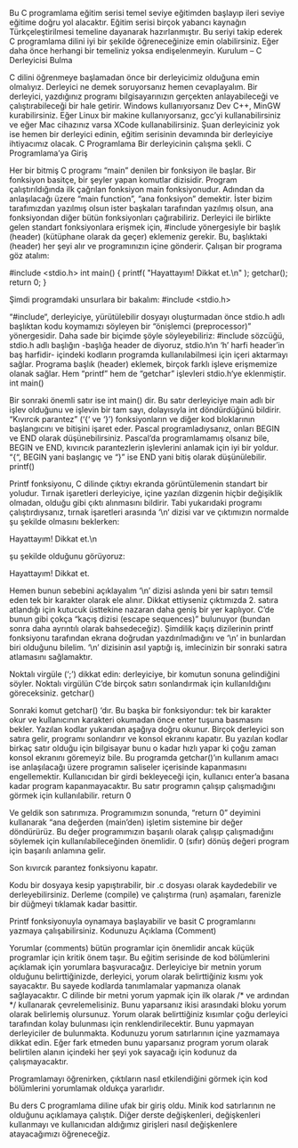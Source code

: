 Bu C programlama eğitim serisi temel seviye eğitimden başlayıp ileri seviye eğitime doğru yol alacaktır. Eğitim serisi birçok yabancı kaynağın Türkçeleştirilmesi temeline dayanarak hazırlanmıştır. Bu seriyi takip ederek C programlama dilini iyi bir şekilde öğreneceğinize emin olabilirsiniz. Eğer daha önce herhangi bir temeliniz yoksa endişelenmeyin.
Kurulum – C Derleyicisi Bulma

C dilini öğrenmeye başlamadan önce bir derleyicimiz olduğuna emin olmalıyız. Derleyici ne demek soruyorsanız hemen cevaplayalım. Bir derleyici, yazdığınız programı bilgisayarınızın gerçekten anlayabileceği ve çalıştırabileceği bir hale getirir. Windows kullanıyorsanız Dev C++, MinGW kurabilirsiniz. Eğer Linux bir makine kullanıyorsanız, gcc’yi kullanabilirsiniz ve eğer Mac cihazınız varsa XCode kullanabilirsiniz. Şuan derleyiciniz yok ise hemen bir derleyici edinin, eğitim serisinin devamında bir derleyiciye ihtiyacımız olacak.
C Programlama
Bir derleyicinin çalışma şekli.
C Programlama’ya Giriş

Her bir bitmiş C programı “main” denilen bir fonksiyon ile başlar. Bir fonksiyon basitçe, bir şeyler yapan komutlar dizisidir. Program çalıştırıldığında ilk çağrılan fonksiyon main fonksiyonudur. Adından da anlaşılacağı üzere “main function”, “ana fonksiyon” demektir. İster bizim tarafımızdan yazılmış olsun ister başkaları tarafından yazılmış olsun, ana fonksiyondan diğer bütün fonksiyonları çağırabiliriz. Derleyici ile birlikte gelen standart fonksiyonlara erişmek için, #include yönergesiyle bir başlık (header) (kütüphane olarak da geçer) eklemeniz gerekir. Bu, başlıktaki (header) her şeyi alır ve programınızın içine gönderir. Çalışan bir programa göz atalım:

#include <stdio.h>
int main()
{
    printf( "Hayattayım!  Dikkat et.\n" );
    getchar();
    return 0;
}

Şimdi programdaki unsurlara bir bakalım:
#include <stdio.h>

“#include“, derleyiciye, yürütülebilir dosyayı oluşturmadan önce stdio.h adlı başlıktan kodu koymamızı söyleyen bir “önişlemci (preprocessor)” yönergesidir. Daha sade bir biçimde şöyle söyleyebiliriz: #include sözcüğü, stdio.h adlı başlığın -başlığa header de diyoruz, stdio.h‘ın ‘h’ harfi header’in baş harfidir-  içindeki kodların programda kullanılabilmesi için içeri aktarmayı sağlar. Programa başlık (header) eklemek, birçok farklı işleve erişmemize olanak sağlar. Hem “printf” hem de “getchar” işlevleri stdio.h‘ye eklenmiştir.
int main()

Bir sonraki önemli satır ise int main() dir. Bu satır derleyiciye main adlı bir işlev olduğunu ve işlevin bir tam sayı, dolayısıyla int döndürdüğünü bildirir. “Kıvırcık parantez” (‘{‘ ve ‘}’) fonksiyonların ve diğer kod bloklarının başlangıcını ve bitişini işaret eder. Pascal programladıysanız, onları BEGIN ve END olarak düşünebilirsiniz. Pascal’da programlamamış olsanız bile, BEGIN ve END, kıvırıcık parantezlerin işlevlerini anlamak için iyi bir yoldur. “{“, BEGIN yani başlangıç ve “}” ise END yani bitiş olarak düşünülebilir.
printf()

Printf fonksiyonu, C dilinde çıktıyı ekranda görüntülemenin standart bir yoludur. Tırnak işaretleri derleyiciye, içine yazılan dizgenin hiçbir değişiklik olmadan, olduğu gibi çıktı alınmasını bildirir. Tabi yukarıdaki programı çalıştırdıysanız, tırnak işaretleri arasında ‘\n‘ dizisi var ve çıktımızın normalde şu şekilde olmasını beklerken:

Hayattayım!  Dikkat et.\n

şu şekilde olduğunu görüyoruz:

Hayattayım!  Dikkat et.

Hemen bunun sebebini açıklayalım ‘\n’ dizisi aslında yeni bir satırı temsil eden tek bir karakter olarak ele alınır. Dikkat ettiyseniz çıktımızda 2. satıra atlandığı için kutucuk üsttekine nazaran daha geniş bir yer kaplıyor.  C’de bunun gibi çokça “kaçış dizisi (escape sequences)” bulunuyor (bundan sonra daha ayrıntılı olarak bahsedeceğiz). Şimdilik kaçış dizilerinin printf fonksiyonu tarafından ekrana doğrudan yazdırılmadığını ve ‘\n’ in bunlardan biri olduğunu bilelim. ‘\n’ dizisinin asıl yaptığı iş, imlecinizin bir sonraki satıra atlamasını sağlamaktır.

Noktalı virgüle (‘;’) dikkat edin: derleyiciye, bir komutun sonuna gelindiğini söyler. Noktalı virgülün C’de birçok satırı sonlandırmak için kullanıldığını göreceksiniz.
getchar()

Sonraki komut getchar() ‘dır. Bu başka bir fonksiyondur: tek bir karakter okur ve kullanıcının karakteri okumadan önce enter tuşuna basmasını bekler. Yazılan kodlar yukarıdan aşağıya doğru okunur. Birçok derleyici son satıra gelir, programı sonlandırır ve konsol ekranını kapatır. Bu yazılan kodlar birkaç satır olduğu için bilgisayar bunu o kadar hızlı yapar ki çoğu zaman konsol ekranını göremeyiz bile. Bu programda getchar()’ın kullanım amacı ise anlaşılacağı üzere programın saliseler içerisinde kapanmasını engellemektir. Kullanıcıdan bir girdi bekleyeceği için, kullanıcı enter’a basana kadar program kapanmayacaktır. Bu satır programın çalışıp çalışmadığını görmek için kullanılabilir.
return 0

Ve geldik son satırımıza. Programımızın sonunda, “return 0” deyimini kullanarak “ana değerden (main’den) işletim sistemine bir değer döndürürüz. Bu değer programımızın başarılı olarak çalışıp çalışmadığını söylemek için kullanılabileceğinden önemlidir. 0 (sıfır) dönüş değeri program için başarılı anlamına gelir.

Son kıvırcık parantez fonksiyonu kapatır.

Kodu bir dosyaya kesip yapıştırabilir, bir .c dosyası olarak kaydedebilir ve derleyebilirsiniz. Derleme (compile) ve çalıştırma (run) aşamaları, farenizle bir düğmeyi tıklamak kadar basittir.

Printf fonksiyonuyla oynamaya başlayabilir ve basit C programlarını yazmaya çalışabilirsiniz.
Kodunuzu Açıklama (Comment)

Yorumlar (comments) bütün programlar için önemlidir ancak küçük programlar için kritik önem taşır. Bu eğitim serisinde de kod bölümlerini açıklamak için yorumlara başvuracağız. Derleyiciye bir metnin yorum olduğunu belirttiğinizde, derleyici, yorum olarak belirttiğiniz kısmı yok sayacaktır. Bu sayede kodlarda tanımlamalar yapmanıza olanak sağlayacaktır. C dilinde bir metni yorum yapmak için ilk olarak /* ve ardından */ kullanarak çevrelemelisiniz. Bunu yaparsanız ikisi arasındaki bloku yorum olarak belirlemiş olursunuz. Yorum olarak belirttiğiniz kısımlar çoğu derleyici tarafından kolay bulunması için renklendirilecektir. Bunu yapmayan derleyiciler de bulunmakta. Kodunuzu yorum satırlarının içine yazmamaya dikkat edin. Eğer fark etmeden bunu yaparsanız program yorum olarak belirtilen alanın içindeki her şeyi yok sayacağı için kodunuz da çalışmayacaktır.

Programlamayı öğrenirken, çıktıların nasıl etkilendiğini görmek için kod bölümlerini yorumlamak oldukça yararlıdır.

Bu ders C programlama diline ufak bir giriş oldu. Minik kod satırlarının ne olduğunu açıklamaya çalıştık. Diğer derste değişkenleri, değişkenleri kullanmayı ve kullanıcıdan aldığımız girişleri nasıl değişkenlere atayacağımızı öğreneceğiz.